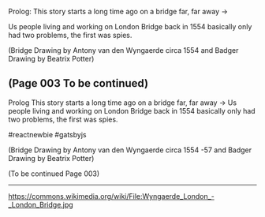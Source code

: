 
Prolog:
This story starts a long time ago
on a bridge far, far away ->

Us people living and working on London Bridge back in 1554 basically only had two problems, the first was spies.

(Bridge Drawing by Antony van den Wyngaerde circa 1554
and
Badger Drawing by Beatrix Potter)

(Page 003
To be continued)
----

Prolog
This story starts a long time ago
on a bridge far, far away ->
Us people living and working on London Bridge back in 1554 basically only had two problems, the first was spies.

#reactnewbie
#gatsbyjs

(Bridge Drawing by Antony van den Wyngaerde circa 1554 -57
and
Badger Drawing by Beatrix Potter)


(To be continued
Page 003)

---
https://commons.wikimedia.org/wiki/File:Wyngaerde_London_-_London_Bridge.jpg